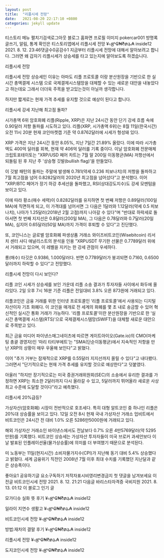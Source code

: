 ```yaml
---
layout: post
title:  "리플시세 전망"
date:   2021-08-20 22:17:10 +0800
categories: jekyll update
---
```

티스토리 메뉴 펼치기검색로그아웃
블로그 홈화면
프로필 이미지
pokercar001
방명록
글쓰기, 알림, 통계 확인은 티스토리앱에서
리플시세 전망
¥৳௹₢₦₹₥૱₳ inside12
2021. 8. 12. 23:46댓글수0공감수1
지금부터 리플시세 전망에 대해서 알아보려고 합니다. 그러면 왜 갑자기 리플시세가 상승세를 타고 있는지에 알아보도록 하겠습니다.

 

리플시세 전망 



리플시세 전망 상승세인 이유는 아마도 리플 프로토콜 이랑 분산원장을 기반으로 한 실시간 총액결제 시스템 으로 국제결제시스템망을 대체할 수 있는 새로운 대안을 내놓았다고 하는데요 그래서 더더욱 주목을 받고있는것이 아닐까 생각합니다.

하지만 짧게로는 현재 가격 추세를 유지할 것으로 예상이 된다고 합니다.

리플시세 강세 지난해 최고점 돌파?



시가총액 6위 암호화폐 리플(Ripple, XRP)은 지난 24시간 동안 단기 강세 흐름 속에 0.90달러 저항 돌파를 시도하고 있다. 리플(XRP, 시가총액 6위)는 8월 11일(한국시간) 오전 11시 20분 현재 코인마켓캡 기준 약 0.8762달러에 시세가 형성돼 있다.

XRP 가격은 지난 24시간 동안 8.05%, 지난 7일간 21.89% 올랐다. 이에 따라 시가총액도 400억 달러를 회복, 현재 약 406억 달러를 기록 중이다. 이날 암호화폐 전문매체 크립토포테이토는 "XRP/USD 페어 차트는 7월 말 200일 이동평균(MA) 저항선에서 되돌림 된 후 지난 주 '상승형 깃발(bullish flag)'을 만들었다.

 

이 깃발 패턴의 돌파는 주말에 발생해 0.781(약세 0.236 피보나치)의 저항을 돌파하고 7월 최고점을 넘어 0.8282달러의 2020년 최고점을 넘어섰다"고 분석했다. 이어 "XRP/BTC 페어가 장기 하강 추세선을 돌파했고, RSI(상대강도지수)도 강세 모멘텀을 보이고 있다.



 

이에 따라 황소(매수 세력)이 0.8282달러를 유지하면 첫 번째 저항은 0.89달러(100일 MA)에 직면하게 되고, 이 가격대를 넘어서면 그 다음은 1달러와 1.12달러(약세 0.5 피보나치), 나아가 1.25달러(2018년 2월 고점)까지 나아갈 수 있다"며 "반대로 하락세로 돌아서면 첫 번째 지지선은 0.8달러(200일 MA), 그 다음은 0.78달러와 0.7달러(20일 MA), 심지어 0.65달러(50일 MA)까지 가격이 후퇴할 수 있다"고 진단했다.

또, 코인니스는 글로벌 암호화폐 파생상품 거래소 와이즈비트코인(Wisebitcoin) 리서치 센터 샤디 애널리스트의 분석을 인용 "XRPUSDT 무기한 선물은 0.7789달러 위에서 거래되고 있으며, 이 레벨을 지키는 한 강세 관점이 우세하다.

 

롱(매수) 타깃은 0.9386, 1.000달러다. 반면 0.7789달러가 붕괴되면 0.7160, 0.6500달러까지 하락할 수 있다"고 전망했다.

 

리플시세 전망이 다시 보인다?



리플 코인 시세가 상승세를 보인 가운데 리플 소송 결과가 투자자들 사이에서 화두에 올라있다. 2일 오후 7시 16분 기준 리플은 전일대비 3.8% 오른 873원에 거래되고 있다.

리플코인은 금융 거래를 위한 인터넷 프로토콜인 ‘리플 프로토콜’에서 사용되는 디지털 자산이자 기초 화폐다. 이 코인을 매개로 전 세계의 화폐를 몇 초 내로 송금할 수 있어 혁신적인 실시간 통화 거래가 가능하다. '리플 프로토콜'이란 분산원장을 기반으로 한 ‘실시간 총액결제 시스템(RTS)’으로 국제결제시스템망(SWIFT)을 대체할 새로운 대안으로 주목받고 있다.


최근 금융 미디어 파이낸스매그네이츠에 따르면 게이트아이오(Gate.io)의 CMO(마케팅 총괄 경영자)인 ‘마리 타티부에트’는 "SMA(단순이동평균)에서 지속적인 저항을 만난 XRP의 상황이 매우 우울해 보인다"고 밝혔다.

이어 "추가 거부는 잠재적으로 XRP를 0.55달러 지지선까지 올릴 수 있다"고 내다봤다. 그러면서 "단기적으로는 현재 가격 추세를 유지할 것으로 예상한다"고 덧붙였다.

 

아울러 "하지만 장기적으로는 미국 증권거래위원회(SEC)의 소송에서 유리한 결과를 가정하면 XRP는 최소한 2달러까지 다시 올라갈 수 있고, 5달러까지 뛰어올라 새로운 사상 최고 수준에 도달할 것이다"라고 예측했다.

리플시세 20%급등?



가상자산(암호화폐) 시장이 전반적으로 호조세다. 특히 대형 알트코인 중 하나인 리플은 20%대 상승률을 보이고 있다. 12일 오전 8시 현재 국내 가상자산 거래소 업비트에서 비트코인은 24시간 전 대비 1.0% 오른 5286만5000원에 거래되고 있다.

해외 가상자산 거래소인 바이낸스에서도 전날보다 0.7% 오른 4만5769달러(약 5295만원)를 기록했다. 비트코인 상승세는 가상자산 투자자들이 미국 브로커 과세안보다 이날 발표된 인플레이션율(물가상승률)에 의미를 더 부여했기 때문으로 분석된다.

미 노동부는 11일(현지시간) 소비자물가지수(CPI)가 지난해 동기 대비 5.4% 상승했다고 밝혔다. 세계 금융위기 직전인 2008년 7월 이후 최대 수치를 기록했던 지난달과 같은 상승폭이다.

 

 


좋아요1
공유하기글 요소구독하기
저작자표시비영리변경금지
첫 댓글을 남겨보세요
이전글
비트코인시세 전망
2021. 8. 12. 21:21
다음글
바리스타자격증 국비지원
2021. 8. 13. 01:12
이 블로그 인기 글

모가디슈 실화 뜻 후기
¥৳௹₢₦₹₥૱₳ inside12

일라이 지연수 생활고
¥৳௹₢₦₹₥૱₳ inside12

비트코인시세 전망
¥৳௹₢₦₹₥૱₳ inside12

방법:재차의 결말 후기
¥৳௹₢₦₹₥૱₳ inside12

리플시세 전망
¥৳௹₢₦₹₥૱₳ inside12

도지코인시세 전망
¥৳௹₢₦₹₥૱₳ inside12
